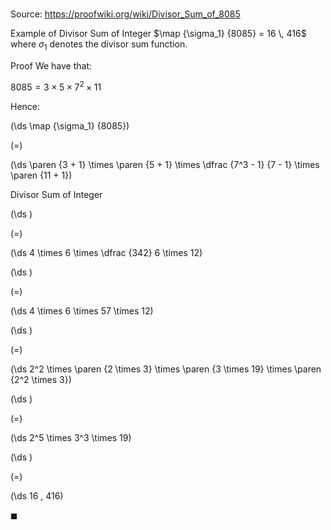 # 

Source: https://proofwiki.org/wiki/Divisor_Sum_of_8085

Example of Divisor Sum of Integer
$\map {\sigma_1} {8085} = 16 \, 416$
where $\sigma_1$ denotes the divisor sum function.


Proof
We have that:

$8085 = 3 \times 5 \times 7^2 \times 11$

Hence:














\(\ds \map {\sigma_1} {8085}\)

\(=\)







\(\ds \paren {3 + 1} \times \paren {5 + 1} \times \dfrac {7^3 - 1} {7 - 1} \times \paren {11 + 1}\)





Divisor Sum of Integer














\(\ds \)

\(=\)







\(\ds 4 \times 6 \times \dfrac {342} 6 \times 12\)




















\(\ds \)

\(=\)







\(\ds 4 \times 6 \times 57 \times 12\)




















\(\ds \)

\(=\)







\(\ds 2^2 \times \paren {2 \times 3} \times \paren {3 \times 19} \times \paren {2^2 \times 3}\)




















\(\ds \)

\(=\)







\(\ds 2^5 \times 3^3 \times 19\)




















\(\ds \)

\(=\)







\(\ds 16 \, 416\)









$\blacksquare$





